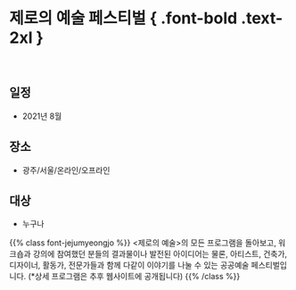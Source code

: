 # 제로의 예술 페스티벌 { .font-bold .text-2xl }

<br/>

## **일정**
 - 2021년 8월

## **장소**
 - 광주/서울/온라인/오프라인

## **대상**
 - 누구나

{{% class font-jejumyeongjo %}}
<제로의 예술>의 모든 프로그램을 돌아보고, 워크숍과 강의에 참여했던 분들의 결과물이나 발전된 아이디어는 물론, 아티스트, 건축가, 디자이너, 활동가, 전문가들과 함께 다같이 이야기를 나눌 수 있는 공공예술 페스티벌입니다.
(*상세 프로그램은 추후 웹사이트에 공개됩니다)
{{% /class %}}
<br/>
